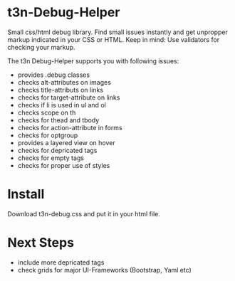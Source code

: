 t3n-Debug-Helper
================

Small css/html debug library. Find small issues instantly and get unpropper markup indicated in your CSS or HTML.
Keep in mind: Use validators for checking your markup.

The t3n Debug-Helper supports you with following issues:
* provides .debug classes
* checks alt-attributes on images
* checks title-attributs on links
* checks for target-attribute on links
* checks if li is used in ul and ol
* checks scope on th
* checks for thead and tbody
* checks for action-attribute in forms
* checks for optgroup
* provides a layered view on hover
* checks for depricated tags
* checks for empty tags
* checks for proper use of styles

Install
=======
Download t3n-debug.css and put it in your html file.

Next Steps
==========
* include more depricated tags
* check grids for major UI-Frameworks (Bootstrap, Yaml etc)
